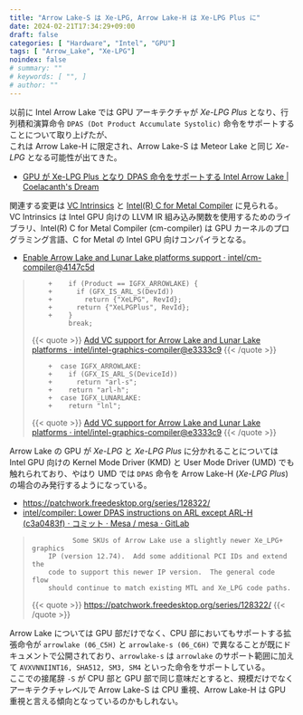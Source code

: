 ```yaml
---
title: "Arrow Lake-S は Xe-LPG, Arrow Lake-H は Xe-LPG Plus に"
date: 2024-02-21T17:34:29+09:00
draft: false
categories: [ "Hardware", "Intel", "GPU"]
tags: [ "Arrow_Lake", "Xe-LPG"]
noindex: false
# summary: ""
# keywords: [ "", ]
# author: ""
---
```


以前に Intel Arrow Lake では GPU アーキテクチャが *Xe-LPG Plus* となり、行列積和演算命令 `DPAS (Dot Product Accumulate Systolic)` 命令をサポートすることについて取り上げたが、  
これは Arrow Lake-H に限定され、Arrow Lake-S は Meteor Lake と同じ *Xe-LPG* となる可能性が出てきた。  

 * [GPU が Xe-LPG Plus となり DPAS 命令をサポートする Intel Arrow Lake | Coelacanth's Dream](/posts/2023/11/24/intel-arl-xe-lpg-plus/)

関連する変更は [VC Intrinsics](https://github.com/intel/vc-intrinsics) と [Intel(R) C for Metal Compiler](https://github.com/intel/cm-compiler/blob/cmc_monorepo_110/clang/Readme.md) に見られる。  
VC Intrinsics は Intel GPU 向けの LLVM IR 組み込み関数を使用するためのライブラリ、Intel(R) C for Metal Compiler (cm-compiler) は GPU カーネルのプログラミング言語、C for Metal の Intel GPU 向けコンパイラとなる。  

 * [Enable Arrow Lake and Lunar Lake platforms support · intel/cm-compiler@4147c5d](https://github.com/intel/cm-compiler/commit/4147c5d2b715f9aec26a4674b415ffc35895d652)

 >         +    if (Product == IGFX_ARROWLAKE) {
 >         +      if (GFX_IS_ARL_S(DevId))
 >         +        return {"XeLPG", RevId};
 >         +      return {"XeLPGPlus", RevId};
 >         +    }
 >              break;
 > 
 > {{< quote >}} [Add VC support for Arrow Lake and Lunar Lake platforms · intel/intel-graphics-compiler@e3333c9](https://github.com/intel/intel-graphics-compiler/commit/e3333c9e81383996d9d2cf72e16128cfeb173bf6) {{< /quote >}}
 >
 >         +  case IGFX_ARROWLAKE:
 >         +    if (GFX_IS_ARL_S(DeviceId))
 >         +      return "arl-s";
 >         +    return "arl-h";
 >         +  case IGFX_LUNARLAKE:
 >         +    return "lnl";
 >
 > {{< quote >}} [Add VC support for Arrow Lake and Lunar Lake platforms · intel/intel-graphics-compiler@e3333c9](https://github.com/intel/intel-graphics-compiler/commit/e3333c9e81383996d9d2cf72e16128cfeb173bf6) {{< /quote >}}

Arrow Lake の GPU が *Xe-LPG* と *Xe-LPG Plus* に分かれることについては Intel GPU 向けの Kernel Mode Driver (KMD) と User Mode Driver (UMD) でも触れられており、やはり UMD では `DPAS` 命令を Arrow Lake-H (*Xe-LPG Plus*) の場合のみ発行するようになっている。  

 * <https://patchwork.freedesktop.org/series/128322/>
 * [intel/compiler: Lower DPAS instructions on ARL except ARL-H (c3a0483f) · コミット · Mesa / mesa · GitLab](https://gitlab.freedesktop.org/mesa/mesa/-/commit/c3a0483f5bcb01aa74946069415618ebcf897cb3?merge_request_iid=27352)

 >               Some SKUs of Arrow Lake use a slightly newer Xe_LPG+ graphics
 >         IP (version 12.74).  Add some additional PCI IDs and extend the
 >         code to support this newer IP version.  The general code flow
 >         should continue to match existing MTL and Xe_LPG code paths.
 >
 > {{< quote >}} <https://patchwork.freedesktop.org/series/128322/> {{< /quote >}}

Arrow Lake については GPU 部だけでなく、CPU 部においてもサポートする拡張命令が `arrowlake (06_C5H)` と `arrowlake-s (06_C6H)` で異なることが既にドキュメントで公開されており、`arrowlake-s` は `arrowlake` のサポート範囲に加えて `AVXVNNIINT16, SHA512, SM3, SM4` といった命令をサポートしている。  
ここでの接尾辞 `-S` が CPU 部と GPU 部で同じ意味だとすると、規模だけでなくアーキテクチャレベルで Arrow Lake-S は CPU 重視、Arrow Lake-H は GPU 重視と言える傾向となっているのかもしれない。  
